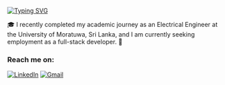 [![Typing SVG](https://readme-typing-svg.demolab.com?font=Fira+Code&pause=1000&color=1E00F7&width=720&lines=Hi%2C+I'm+CHAMATH+INDUWARA.+)](https://git.io/typing-svg)


🎓 I recently completed my academic journey as an Electrical Engineer at the University of Moratuwa, Sri Lanka, and I am currently seeking employment as a full-stack developer. 🚀

### Reach me on:

[![LinkedIn](https://img.shields.io/badge/-LinkedIn-090909?style=for-the-badge&logo=linkedin&logoColor=007BB6)](https://www.linkedin.com/in/chamath-induwara/)
[![Gmail](https://img.shields.io/badge/Gmail-D14836?style=for-the-badge&logo=gmail&logoColor=white)](csschamathinduwara@gmail.com)
